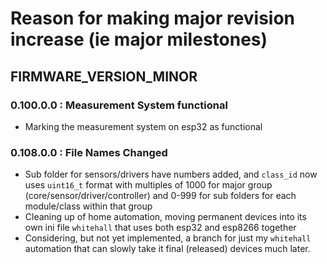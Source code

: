 
# Reason for making major revision increase (ie major milestones)

## FIRMWARE_VERSION_MINOR

### 0.100.0.0 : Measurement System functional
- Marking the measurement system on esp32 as functional


### 0.108.0.0 : File Names Changed
- Sub folder for sensors/drivers have numbers added, and `class_id` now uses `uint16_t` format with multiples of 1000 for major group (core/sensor/driver/controller) and 0-999 for sub folders for each module/class within that group
- Cleaning up of home automation, moving permanent devices into its own ini file `whitehall` that uses both esp32 and esp8266 together
- Considering, but not yet implemented, a branch for just my `whitehall` automation that can slowly take it final (released) devices much later.

